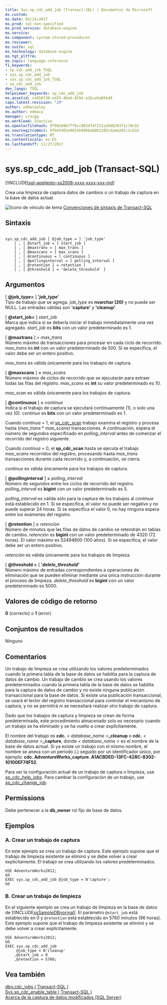 ```yaml
---
title: Sys.sp_cdc_add_job (Transact-SQL) | Documentos de Microsoft
ms.custom: 
ms.date: 03/14/2017
ms.prod: sql-non-specified
ms.prod_service: database-engine
ms.service: 
ms.component: system-stored-procedures
ms.reviewer: 
ms.suite: sql
ms.technology: database-engine
ms.tgt_pltfrm: 
ms.topic: language-reference
f1_keywords:
- sp_cdc_add_job_TSQL
- sys.sp_cdc_add_job
- sys.sp_cdc_add_job_TSQL
- sp_cdc_add_job
dev_langs: TSQL
helpviewer_keywords: sp_cdc_add_job
ms.assetid: c4458738-ed25-40a6-8294-a26ca5a05bd9
caps.latest.revision: "29"
author: edmacauley
ms.author: edmaca
manager: craigg
ms.workload: Inactive
ms.openlocfilehash: 9f9816967ff9cc8824f4f231a268b203f1c70c92
ms.sourcegitcommit: 9fbe5403e902eb996bab0b1285cdade281c1cb16
ms.translationtype: MT
ms.contentlocale: es-ES
ms.lasthandoff: 11/27/2017
---
```

# <a name="sysspcdcaddjob-transact-sql"></a>sys.sp_cdc_add_job (Transact-SQL)
[!INCLUDE[tsql-appliesto-ss2008-xxxx-xxxx-xxx-md](../../includes/tsql-appliesto-ss2008-xxxx-xxxx-xxx-md.md)]

  Crea una limpieza de captura datos de cambios o un trabajo de captura en la base de datos actual.  
  
 ![Icono de vínculo de tema](../../database-engine/configure-windows/media/topic-link.gif "Icono de vínculo de tema") [Convenciones de sintaxis de Transact-SQL](../../t-sql/language-elements/transact-sql-syntax-conventions-transact-sql.md)  
  
## <a name="syntax"></a>Sintaxis  
  
```  
  
sys.sp_cdc_add_job [ @job_type = ] 'job_type'  
    [ , [ @start_job = ] start_job ]   
    [ , [ @maxtrans = ] max_trans ]   
    [ , [ @maxscans = ] max_scans ]   
    [ , [ @continuous = ] continuous ]   
    [ , [ @pollinginterval = ] polling_interval ]   
    [ , [ @retention ] = retention ]   
    [ , [ @threshold ] = 'delete_threshold' ]  
```  
  
## <a name="arguments"></a>Argumentos  
 [  **@job_type=** ] **'***job_type***'**  
 Tipo de trabajo que se agrega. *job_type* es **nvarchar (20)** y no puede ser NULL. Las entradas válidas son **'capture'** y **'cleanup'**.  
  
 [  **@start_job=** ] *start_job*  
 Marca que indica si se debería iniciar el trabajo inmediatamente una vez agregado. *start_job* es **bits** con un valor predeterminado es 1.  
  
 [  **@maxtrans**  ] = *max_trans*  
 Número máximo de transacciones para procesar en cada ciclo de recorrido. *max_trans* es **int** con un valor predeterminado de 500. Si se especifica, el valor debe ser un entero positivo.  
  
 *max_trans* es válida únicamente para los trabajos de captura.  
  
 [  **@maxscans**  ]  **=**  *max_scans*  
 Número máximo de ciclos de recorrido que se ejecutarán para extraer todas las filas del registro. *max_scans* es **int** su valor predeterminado es 10.  
  
 *max_scan* es válida únicamente para los trabajos de captura.  
  
 [  **@continuous**  ]  **=**  *continua*  
 Indica si el trabajo de captura se ejecutará continuamente (1), o solo una vez (0). *continuo* es **bits** con un valor predeterminado es 1.  
  
 Cuando *continua* = 1, el [sp_cdc_scan](../../relational-databases/system-stored-procedures/sys-sp-cdc-scan-transact-sql.md) trabajo examina el registro y procesa hasta (*max_trans* \* *max_scans*) transacciones. A continuación, espera el número de segundos especificado en *polling_interval* antes de comenzar el recorrido del registro siguiente.  
  
 Cuando *continua* = 0, el **sp_cdc_scan** hasta se ejecuta el trabajo *max_scans* recorridos del registro, procesando hasta *max_trans* transacciones durante cada recorrido y, a continuación, se cierra.  
  
 *continuo* es válida únicamente para los trabajos de captura.  
  
 [  **@pollinginterval**  ]  **=**  *polling_interval*  
 Número de segundos entre los ciclos de recorrido del registro. *polling_interval* es **bigint** con un valor predeterminado es 5.  
  
 *polling_interval* es válida sólo para la captura de los trabajos al *continua* está establecido en 1. Si se especifica, el valor no puede ser negativo y no puede superar 24 horas. Si se especifica el valor 0, no hay ninguna espera entre los exámenes del registro.  
  
 [  **@retention**  ]  **=**  *retención*  
 Número de minutos que las filas de datos de cambio se retendrán en tablas de cambio. *retención* es **bigint** con un valor predeterminado de 4320 (72 horas). El valor máximo es 52494800 (100 años). Si se especifica, el valor debe ser un entero positivo.  
  
 *retención* es válida únicamente para los trabajos de limpieza.  
  
 [  **@threshold =** ] **'***delete_threshold***'**  
 Número máximo de entradas correspondientes a operaciones de eliminación que se pueden eliminar mediante una única instrucción durante el proceso de limpieza. *delete_threshold* es **bigint** con un valor predeterminado es 5000.  
  
## <a name="return-code-values"></a>Valores de código de retorno  
 **0** (correcto) o **1** (error)  
  
## <a name="result-sets"></a>Conjuntos de resultados  
 Ninguno  
  
## <a name="remarks"></a>Comentarios  
 Un trabajo de limpieza se crea utilizando los valores predeterminados cuando la primera tabla de la base de datos se habilita para la captura de datos de cambio. Un trabajo de cambio se crea usando los valores predeterminados cuando la primera tabla de la base de datos se habilita para la captura de datos de cambio y no existe ninguna publicación transaccional para la base de datos. Si existe una publicación transaccional, se usará el lector del registro transaccional para controlar el mecanismo de captura, y no se permitirá ni se necesitará realizar otro trabajo de captura.  
  
 Dado que los trabajos de captura y limpieza se crean de forma predeterminada, este procedimiento almacenado solo es necesario cuando un trabajo se ha eliminado y se ha vuelto a crear explícitamente.  
  
 El nombre del trabajo es **cdc.** *< database_name >***_cleanup** o **cdc.** *< database_name >***_capture**, donde *< database_name >* es el nombre de la base de datos actual. Si ya existe un trabajo con el mismo nombre, el nombre se anexa con un período (**.**) seguido por un identificador único, por ejemplo: **cdc. AdventureWorks_capture. A1ACBDED-13FC-428C-8302-10100EF74F52**.  
  
 Para ver la configuración actual de un trabajo de captura o limpieza, use [sp_cdc_help_jobs](../../relational-databases/system-stored-procedures/sys-sp-cdc-help-jobs-transact-sql.md). Para cambiar la configuración de un trabajo, use [sp_cdc_change_job](../../relational-databases/system-stored-procedures/sys-sp-cdc-change-job-transact-sql.md).  
  
## <a name="permissions"></a>Permissions  
 Debe pertenecer a la **db_owner** rol fijo de base de datos.  
  
## <a name="examples"></a>Ejemplos  
  
### <a name="a-creating-a-capture-job"></a>A. Crear un trabajo de captura  
 En este ejemplo se crea un trabajo de captura. Este ejemplo supone que el trabajo de limpieza existente se eliminó y se debe volver a crear explícitamente. El trabajo se crea utilizando los valores predeterminados.  
  
```  
USE AdventureWorks2012;  
GO  
EXEC sys.sp_cdc_add_job @job_type = N'capture';  
GO  
```  
  
### <a name="b-creating-a-cleanup-job"></a>B. Crear un trabajo de limpieza  
 En el siguiente ejemplo se crea un trabajo de limpieza en la base de datos de [!INCLUDE[ssSampleDBnormal](../../includes/sssampledbnormal-md.md)]. El parámetro `@start_job` está establecido en 0 y `@retention` está establecido en 5760 minutos (96 horas). Este ejemplo supone que el trabajo de limpieza existente se eliminó y se debe volver a crear explícitamente.  
  
```  
USE AdventureWorks2012;  
GO  
EXEC sys.sp_cdc_add_job  
     @job_type = N'cleanup'  
    ,@start_job = 0  
    ,@retention = 5760;  
```  
  
## <a name="see-also"></a>Vea también  
 [dbo.cdc_jobs &#40; Transact-SQL &#41;](../../relational-databases/system-tables/dbo-cdc-jobs-transact-sql.md)   
 [Sys.sp_cdc_enable_table &#40; Transact-SQL &#41;](../../relational-databases/system-stored-procedures/sys-sp-cdc-enable-table-transact-sql.md)   
 [Acerca de la captura de datos modificados &#40;SQL Server&#41;](../../relational-databases/track-changes/about-change-data-capture-sql-server.md)  
  
  
